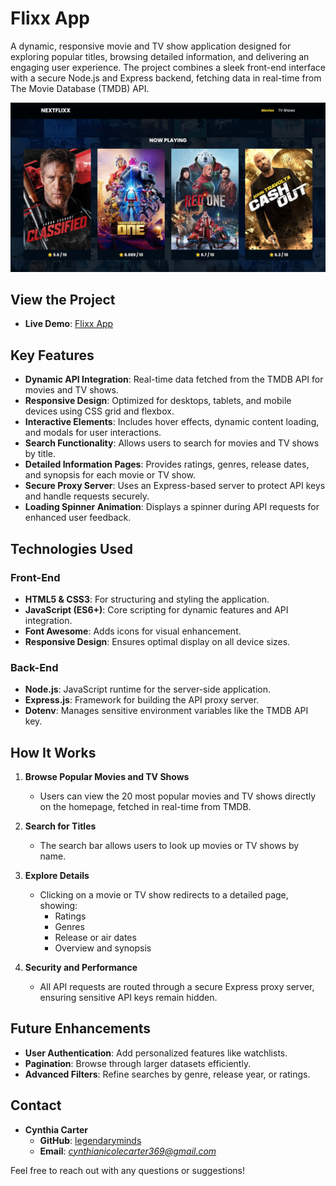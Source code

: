 # Flixx App

A dynamic, responsive movie and TV show application designed for exploring popular titles, browsing detailed information, and delivering an engaging user experience. The project combines a sleek front-end interface with a secure Node.js and Express backend, fetching data in real-time from The Movie Database (TMDB) API.

![Flixx App Screenshot](./images/screenshot.png)

## View the Project

- **Live Demo**: [Flixx App](https://your-deployed-site-link.com)

## Key Features

- **Dynamic API Integration**: Real-time data fetched from the TMDB API for movies and TV shows.
- **Responsive Design**: Optimized for desktops, tablets, and mobile devices using CSS grid and flexbox.
- **Interactive Elements**: Includes hover effects, dynamic content loading, and modals for user interactions.
- **Search Functionality**: Allows users to search for movies and TV shows by title.
- **Detailed Information Pages**: Provides ratings, genres, release dates, and synopsis for each movie or TV show.
- **Secure Proxy Server**: Uses an Express-based server to protect API keys and handle requests securely.
- **Loading Spinner Animation**: Displays a spinner during API requests for enhanced user feedback.

## Technologies Used

### Front-End
- **HTML5 & CSS3**: For structuring and styling the application.
- **JavaScript (ES6+)**: Core scripting for dynamic features and API integration.
- **Font Awesome**: Adds icons for visual enhancement.
- **Responsive Design**: Ensures optimal display on all device sizes.

### Back-End
- **Node.js**: JavaScript runtime for the server-side application.
- **Express.js**: Framework for building the API proxy server.
- **Dotenv**: Manages sensitive environment variables like the TMDB API key.

## How It Works

1. **Browse Popular Movies and TV Shows**  
   - Users can view the 20 most popular movies and TV shows directly on the homepage, fetched in real-time from TMDB.

2. **Search for Titles**  
   - The search bar allows users to look up movies or TV shows by name.

3. **Explore Details**  
   - Clicking on a movie or TV show redirects to a detailed page, showing:
     - Ratings
     - Genres
     - Release or air dates
     - Overview and synopsis

4. **Security and Performance**  
   - All API requests are routed through a secure Express proxy server, ensuring sensitive API keys remain hidden.

## Future Enhancements

- **User Authentication**: Add personalized features like watchlists.
- **Pagination**: Browse through larger datasets efficiently.
- **Advanced Filters**: Refine searches by genre, release year, or ratings.

## Contact

- **Cynthia Carter**  
  - **GitHub**: [legendaryminds](https://github.com/legendaryminds)  
  - **Email**: *cynthianicolecarter369@gmail.com*

Feel free to reach out with any questions or suggestions!
